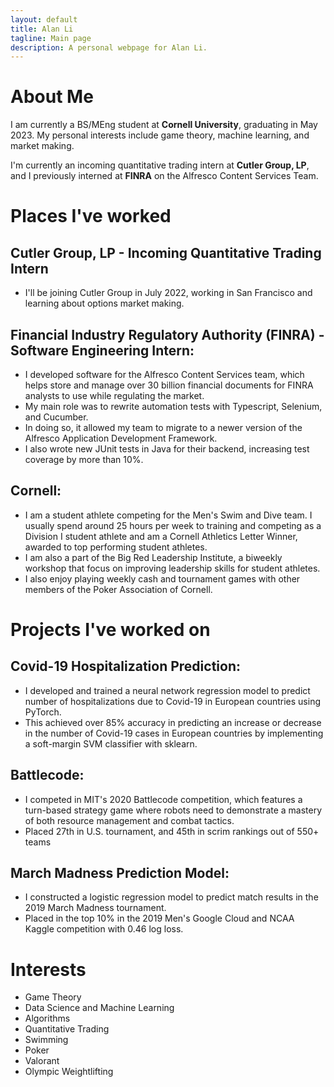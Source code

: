 ```yaml
---
layout: default
title: Alan Li
tagline: Main page
description: A personal webpage for Alan Li.
---
```


# About Me
I am currently a BS/MEng student at **Cornell University**, graduating in May 2023. My personal interests include game theory, machine learning, and market making.

I'm currently an incoming quantitative trading intern at **Cutler Group, LP**, and I previously interned at **FINRA** on the Alfresco Content Services Team.

# Places I've worked
## **Cutler Group, LP - Incoming Quantitative Trading Intern**
- I'll be joining Cutler Group in July 2022, working in San Francisco and learning about options market making.

## **Financial Industry Regulatory Authority (FINRA) - Software Engineering Intern:**
- I developed software for the Alfresco Content Services team, which helps store and manage over 30 billion financial documents for FINRA analysts to use while regulating the market.
- My main role was to rewrite automation tests with Typescript, Selenium, and Cucumber. 
- In doing so, it allowed my team to migrate to a newer version of the Alfresco Application Development Framework.
- I also wrote new JUnit tests in Java for their backend, increasing test coverage by more than 10\%.

## **Cornell:**
- I am a student athlete competing for the Men's Swim and Dive team. I usually spend around 25 hours per week to training and competing as a Division I student athlete and am a Cornell Athletics Letter Winner, awarded to top performing student athletes.
- I am also a part of the Big Red Leadership Institute, a biweekly workshop that focus on improving leadership skills for student athletes.
- I also enjoy playing weekly cash and tournament games with other members of the Poker Association of Cornell.

# Projects I've worked on
## **Covid-19 Hospitalization Prediction:**
- I developed and trained a neural network regression model to predict number of hospitalizations due to Covid-19 in European countries using PyTorch.
- This achieved over 85\% accuracy in predicting an increase or decrease in the number of Covid-19 cases in European countries by implementing a soft-margin SVM classifier with sklearn.

## **Battlecode:**
- I competed in MIT's 2020 Battlecode competition, which features a turn-based strategy game where robots need to demonstrate a mastery of both resource management and combat tactics.
- Placed 27th in U.S. tournament, and 45th in scrim rankings out of 550+ teams

## **March Madness Prediction Model:**
- I constructed a logistic regression model to predict match results in the 2019 March Madness tournament.
- Placed in the top 10% in the 2019 Men's Google Cloud and NCAA Kaggle competition with 0.46 log loss.

# Interests
- Game Theory
- Data Science and Machine Learning
- Algorithms
- Quantitative Trading
- Swimming
- Poker
- Valorant
- Olympic Weightlifting